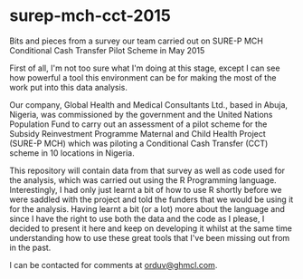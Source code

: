 # surep-mch-cct-2015
Bits and pieces from a survey our team carried out on SURE-P MCH Conditional Cash Transfer Pilot Scheme in May 2015

First of all, I'm not too sure what I'm doing at this stage, except I can see how powerful a tool this environment can be for making the most of the work put into this data analysis.

Our company, Global Health and Medical Consultants Ltd., based in Abuja, Nigeria, was commissioned by the government and the United Nations Population Fund to carry out an assessment of a pilot scheme for the Subsidy Reinvestment Programme Maternal and Child Health Project (SURE-P MCH) which was piloting a Conditional Cash Transfer (CCT) scheme in 10 locations in Nigeria.

This repository will contain data from that survey as well as code used for the analysis, which was carried out using the R Programming language. Interestingly, I had only just learnt a bit of how to use R shortly before we were saddled with the project and told the funders that we would be using it for the analysis. Having learnt a bit (or a lot) more about the language and since I have the right to use both the data and the code as I please, I decided to present it here and keep on developing it whilst at the same time understanding how to use these great tools that I've been missing out from in the past.

I can be contacted for comments at orduv@ghmcl.com.
